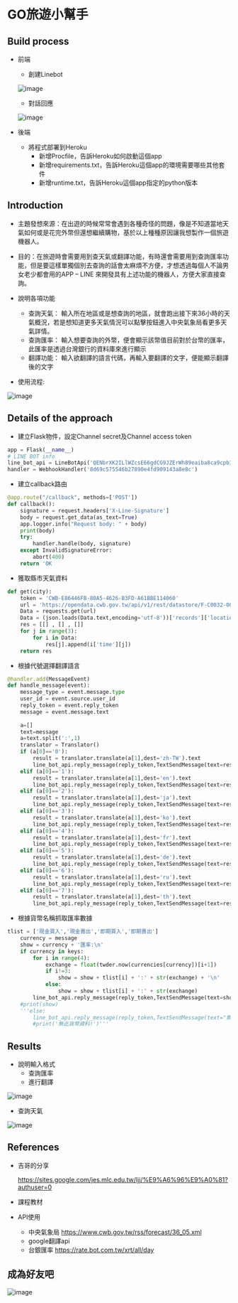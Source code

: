 # GO旅遊小幫手
## Build process
* 前端
  * 創建Linebot
  
   ![image](https://user-images.githubusercontent.com/51864985/122884482-ca5fb580-d370-11eb-8523-c6831ffa07f4.png)
  * 對話回應
  
   ![image](https://user-images.githubusercontent.com/51864985/122884933-34785a80-d371-11eb-8262-6acf68e4b998.png)

* 後端
  * 將程式部署到Heroku
    * 新增Procfile，告訴Heroku如何啟動這個app
    * 新增requirements.txt，告訴Heroku這個app的環境需要哪些其他套件
    * 新增runtime.txt，告訴Heroku這個app指定的python版本
## Introduction
* 主題發想來源：在出遊的時候常常會遇到各種奇怪的問題，像是不知道當地天氣如何或是花完外幣但還想繼續購物，基於以上種種原因讓我想製作一個旅遊機器人。

* 目的：在旅遊時會需要用到查天氣或翻譯功能，有時還會需要用到查詢匯率功能，但是要這樣單獨個別去查詢的話會太麻煩不方便，才想透過每個人不論男女老少都會用的APP – LINE 來開發具有上述功能的機器人，方便大家直接查詢。

* 說明各項功能
  * 查詢天氣：
    輸入所在地區或是想查詢的地區，就會跑出接下來36小時的天氣概況，若是想知道更多天氣情況可以點擊按鈕進入中央氣象局看更多天氣詳情。
  * 查詢匯率：
    輸入想要查詢的外幣，便會顯示該幣值目前對於台幣的匯率，此匯率是透過台灣銀行的資料庫來進行顯示
  * 翻譯功能：
    輸入欲翻譯的語言代碼，再輸入要翻譯的文字，便能顯示翻譯後的文字

* 使用流程:

 ![image](https://user-images.githubusercontent.com/51864985/122882701-0a259d80-d36f-11eb-8383-397ca6b36065.png)
## Details of the approach
* 建立Flask物件，設定Channel secret及Channel access token
```python
app = Flask(__name__)
# LINE BOT info
line_bot_api = LineBotApi('QENbrXK2ILlWZcsE66gdCG9JZErWh89eaiba8ca9cpbIg+Ief6A6XgOuXIQlB0Z0D6InAMaZeoUf2wp7O9CZFNtZP5CNUW6JxRqOtJLczNGI/za2aNxvPUgAwDDe99vIQPzP7A9ckaS95cSN6oaSKQdB04t89/1O/w1cDnyilFU=')
handler = WebhookHandler('8d69c575546b27890e4fd909143a8e8c')
```
* 建立callback路由
```python
@app.route("/callback", methods=['POST'])
def callback():
    signature = request.headers['X-Line-Signature']
    body = request.get_data(as_text=True)
    app.logger.info("Request body: " + body)
    print(body)
    try:
        handler.handle(body, signature)
    except InvalidSignatureError:
        abort(400)
    return 'OK
```
* 獲取縣市天氣資料
```python
def get(city):
    token = 'CWB-E86446FB-80A5-4626-B3FD-A61BBE114060'
    url = 'https://opendata.cwb.gov.tw/api/v1/rest/datastore/F-C0032-001?Authorization=' + token + '&format=JSON&locationName=' + str(city)
    Data = requests.get(url)
    Data = (json.loads(Data.text,encoding='utf-8'))['records']['location'][0]['weatherElement']
    res = [[] , [] , []]
    for j in range(3):
        for i in Data:
            res[j].append(i['time'][j])
    return res
```
* 根據代號選擇翻譯語言
```python
@handler.add(MessageEvent)
def handle_message(event):
    message_type = event.message.type
    user_id = event.source.user_id
    reply_token = event.reply_token
    message = event.message.text
    
    a=[]
    text=message
    a=text.split(':',1)
    translator = Translator()
    if (a[0]=='0'):
        result = translator.translate(a[1],dest='zh-TW').text
        line_bot_api.reply_message(reply_token,TextSendMessage(text=result))
    elif (a[0]=='1'):
        result = translator.translate(a[1],dest='en').text
        line_bot_api.reply_message(reply_token,TextSendMessage(text=result))
    elif (a[0]=='2'):
        result = translator.translate(a[1],dest='ja').text
        line_bot_api.reply_message(reply_token,TextSendMessage(text=result))
    elif (a[0]=='3'):
        result = translator.translate(a[1],dest='ko').text
        line_bot_api.reply_message(reply_token,TextSendMessage(text=result))
    elif (a[0]=='4'):
        result = translator.translate(a[1],dest='fr').text
        line_bot_api.reply_message(reply_token,TextSendMessage(text=result))
    elif (a[0]=='5'):
        result = translator.translate(a[1],dest='de').text
        line_bot_api.reply_message(reply_token,TextSendMessage(text=result))
    elif (a[0]=='6'):
        result = translator.translate(a[1],dest='ru').text
        line_bot_api.reply_message(reply_token,TextSendMessage(text=result))
    elif (a[0]=='7'):
        result = translator.translate(a[1],dest='th').text
        line_bot_api.reply_message(reply_token,TextSendMessage(text=result))
```
* 根據貨幣名稱抓取匯率數據
```python
tlist = ['現金買入','現金賣出','即期買入','即期賣出']
    currency = message
    show = currency + '匯率:\n'
    if currency in keys:
        for i in range(4):
            exchange = float(twder.now(currencies[currency])[i+1])
            if i!=3:
                show = show + tlist[i] + ':' + str(exchange) + '\n'
            else:
                show = show + tlist[i] + ':' + str(exchange)
        line_bot_api.reply_message(reply_token,TextSendMessage(text=show))
    #print(show)
    '''else:
        line_bot_api.reply_message(reply_token,TextSendMessage(text="無此貨幣資料!"))
        #print('無此貨幣資料!')'''
```
## Results
* 說明輸入格式
  * 查詢匯率
  * 進行翻譯

![image](https://user-images.githubusercontent.com/51864985/122893195-af913f00-d378-11eb-89b6-20e2d36ccc07.png)

  * 查詢天氣

![image](https://user-images.githubusercontent.com/51864985/122893093-94beca80-d378-11eb-9889-b68afa65eb68.png)
## References
* 吉哥的分享

  https://sites.google.com/jes.mlc.edu.tw/ljj/%E9%A6%96%E9%A0%81?authuser=0
* 課程教材
* API使用
  * 中央氣象局 https://www.cwb.gov.tw/rss/forecast/36_05.xml
  * google翻譯api
  * 台銀匯率 https://rate.bot.com.tw/xrt/all/day
## 成為好友吧
![image](https://user-images.githubusercontent.com/51864985/122883500-d8f99d00-d36f-11eb-899c-0bd98c71e570.png)
